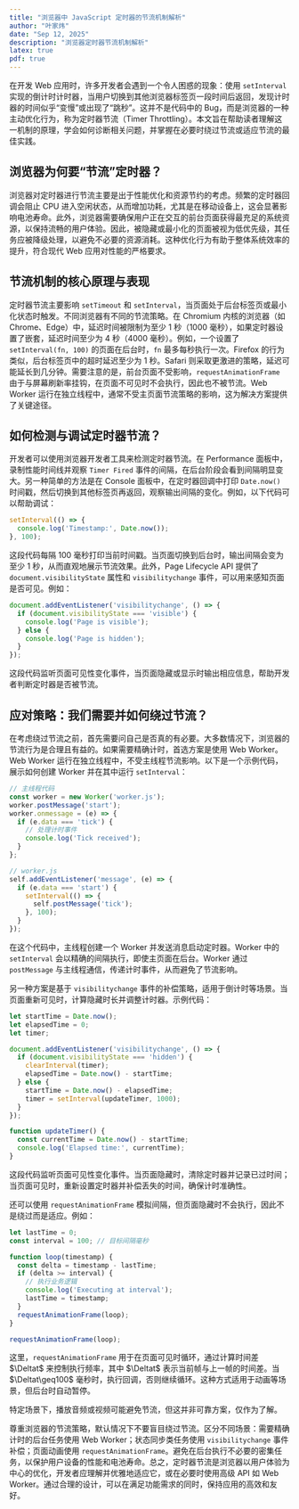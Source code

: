 ```yaml
---
title: "浏览器中 JavaScript 定时器的节流机制解析"
author: "叶家炜"
date: "Sep 12, 2025"
description: "浏览器定时器节流机制解析"
latex: true
pdf: true
---
```



在开发 Web 应用时，许多开发者会遇到一个令人困惑的现象：使用 `setInterval` 实现的倒计时计时器，当用户切换到其他浏览器标签页一段时间后返回，发现计时器的时间似乎“变慢”或出现了“跳秒”。这并不是代码中的 Bug，而是浏览器的一种主动优化行为，称为定时器节流（Timer Throttling）。本文旨在帮助读者理解这一机制的原理，学会如何诊断相关问题，并掌握在必要时绕过节流或适应节流的最佳实践。

## 浏览器为何要“节流”定时器？

浏览器对定时器进行节流主要是出于性能优化和资源节约的考虑。频繁的定时器回调会阻止 CPU 进入空闲状态，从而增加功耗，尤其是在移动设备上，这会显著影响电池寿命。此外，浏览器需要确保用户正在交互的前台页面获得最充足的系统资源，以保持流畅的用户体验。因此，被隐藏或最小化的页面被视为低优先级，其任务应被降级处理，以避免不必要的资源消耗。这种优化行为有助于整体系统效率的提升，符合现代 Web 应用对性能的严格要求。

## 节流机制的核心原理与表现

定时器节流主要影响 `setTimeout` 和 `setInterval`，当页面处于后台标签页或最小化状态时触发。不同浏览器有不同的节流策略。在 Chromium 内核的浏览器（如 Chrome、Edge）中，延迟时间被限制为至少 1 秒（1000 毫秒），如果定时器设置了嵌套，延迟时间至少为 4 秒（4000 毫秒）。例如，一个设置了 `setInterval(fn, 100)` 的页面在后台时，`fn` 最多每秒执行一次。Firefox 的行为类似，后台标签页中的超时延迟至少为 1 秒。Safari 则采取更激进的策略，延迟可能延长到几分钟。需要注意的是，前台页面不受影响，`requestAnimationFrame` 由于与屏幕刷新率挂钩，在页面不可见时不会执行，因此也不被节流。Web Worker 运行在独立线程中，通常不受主页面节流策略的影响，这为解决方案提供了关键途径。

## 如何检测与调试定时器节流？

开发者可以使用浏览器开发者工具来检测定时器节流。在 Performance 面板中，录制性能时间线并观察 `Timer Fired` 事件的间隔，在后台阶段会看到间隔明显变大。另一种简单的方法是在 Console 面板中，在定时器回调中打印 `Date.now()` 时间戳，然后切换到其他标签页再返回，观察输出间隔的变化。例如，以下代码可以帮助调试：

```javascript
setInterval(() => {
  console.log('Timestamp:', Date.now());
}, 100);
```

这段代码每隔 100 毫秒打印当前时间戳。当页面切换到后台时，输出间隔会变为至少 1 秒，从而直观地展示节流效果。此外，Page Lifecycle API 提供了 `document.visibilityState` 属性和 `visibilitychange` 事件，可以用来感知页面是否可见。例如：

```javascript
document.addEventListener('visibilitychange', () => {
  if (document.visibilityState === 'visible') {
    console.log('Page is visible');
  } else {
    console.log('Page is hidden');
  }
});
```

这段代码监听页面可见性变化事件，当页面隐藏或显示时输出相应信息，帮助开发者判断定时器是否被节流。

## 应对策略：我们需要并如何绕过节流？

在考虑绕过节流之前，首先需要问自己是否真的有必要。大多数情况下，浏览器的节流行为是合理且有益的。如果需要精确计时，首选方案是使用 Web Worker。Web Worker 运行在独立线程中，不受主线程节流影响。以下是一个示例代码，展示如何创建 Worker 并在其中运行 `setInterval`：

```javascript
// 主线程代码
const worker = new Worker('worker.js');
worker.postMessage('start');
worker.onmessage = (e) => {
  if (e.data === 'tick') {
    // 处理计时事件
    console.log('Tick received');
  }
};

// worker.js
self.addEventListener('message', (e) => {
  if (e.data === 'start') {
    setInterval(() => {
      self.postMessage('tick');
    }, 100);
  }
});
```

在这个代码中，主线程创建一个 Worker 并发送消息启动定时器。Worker 中的 `setInterval` 会以精确的间隔执行，即使主页面在后台。Worker 通过 `postMessage` 与主线程通信，传递计时事件，从而避免了节流影响。

另一种方案是基于 `visibilitychange` 事件的补偿策略，适用于倒计时等场景。当页面重新可见时，计算隐藏时长并调整计时器。示例代码：

```javascript
let startTime = Date.now();
let elapsedTime = 0;
let timer;

document.addEventListener('visibilitychange', () => {
  if (document.visibilityState === 'hidden') {
    clearInterval(timer);
    elapsedTime = Date.now() - startTime;
  } else {
    startTime = Date.now() - elapsedTime;
    timer = setInterval(updateTimer, 1000);
  }
});

function updateTimer() {
  const currentTime = Date.now() - startTime;
  console.log('Elapsed time:', currentTime);
}
```

这段代码监听页面可见性变化事件。当页面隐藏时，清除定时器并记录已过时间；当页面可见时，重新设置定时器并补偿丢失的时间，确保计时准确性。

还可以使用 `requestAnimationFrame` 模拟间隔，但页面隐藏时不会执行，因此不是绕过而是适应。例如：

```javascript
let lastTime = 0;
const interval = 100; // 目标间隔毫秒

function loop(timestamp) {
  const delta = timestamp - lastTime;
  if (delta >= interval) {
    // 执行业务逻辑
    console.log('Executing at interval');
    lastTime = timestamp;
  }
  requestAnimationFrame(loop);
}

requestAnimationFrame(loop);
```

这里，`requestAnimationFrame` 用于在页面可见时循环，通过计算时间差 $\Deltat$ 来控制执行频率，其中 $\Deltat$ 表示当前帧与上一帧的时间差。当 $\Deltat\geq100$ 毫秒时，执行回调，否则继续循环。这种方式适用于动画等场景，但后台时自动暂停。

特定场景下，播放音频或视频可能避免节流，但这并非可靠方案，仅作为了解。


尊重浏览器的节流策略，默认情况下不要盲目绕过节流。区分不同场景：需要精确计时的后台任务使用 Web Worker；状态同步类任务使用 `visibilitychange` 事件补偿；页面动画使用 `requestAnimationFrame`。避免在后台执行不必要的密集任务，以保护用户设备的性能和电池寿命。总之，定时器节流是浏览器以用户体验为中心的优化，开发者应理解并优雅地适应它，或在必要时使用高级 API 如 Web Worker。通过合理的设计，可以在满足功能需求的同时，保持应用的高效和友好。

